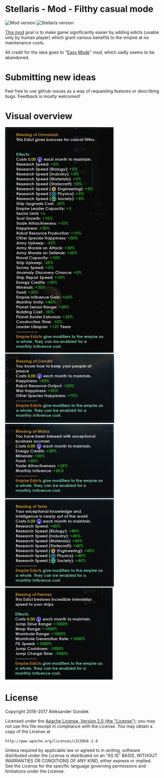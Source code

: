 Stellaris - Mod - Filthy casual mode
=======
![Mod version](https://img.shields.io/badge/version-1.3.3-brightgreen.svg)
![Stellaris version](https://img.shields.io/badge/stellaris--version-1.9.1-blue.svg)

[This mod](http://steamcommunity.com/sharedfiles/filedetails/?id=741819051) goal is to make game significantly easier by adding edicts (usable only by human player) which grant various benefits to the empire at no maintenance costs.

All credit for the idea goes to "[Easy Mode](https://steamcommunity.com/sharedfiles/filedetails/?id=682268089)" mod, which sadly seems to be abandoned.

Submitting new ideas
=======
Feel free to use github-issues as a way of requesting features or describing bugs. Feedback is mostly welcomed!

Visual overview
=======

![Screenshot](/assets/screenshot-omnissiah.png)
![Screenshot](/assets/screenshot-gandhi.png)
![Screenshot](/assets/screenshot-midas.png)
![Screenshot](/assets/screenshot-tesla.png)
![Screenshot](/assets/screenshot-hermes.png)

License
=======
Copyright 2016-2017 Aleksander Gondek

Licensed under the [Apache License, Version 2.0 (the "License")](https://github.com/AleksanderGondek/stellaris-mod-filthy-casual-mode/blob/master/LICENSE);
you may not use this file except in compliance with the License.
You may obtain a copy of the License at

    http://www.apache.org/licenses/LICENSE-2.0

Unless required by applicable law or agreed to in writing, software
distributed under the License is distributed on an "AS IS" BASIS,
WITHOUT WARRANTIES OR CONDITIONS OF ANY KIND, either express or implied.
See the License for the specific language governing permissions and
limitations under the License.
